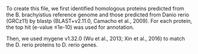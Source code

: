 To create this file, we first identified homologous proteins predicted from the B. brachyistius reference genome and those predicted
from Danio rerio (GRCz11) by blastp (BLAST+v2.11.0, Camacho et al., 2009). For each protein,
the top hit (e-value ≤1e-10) was used for annotation. 

Then, we used mygene v1.32.0 (Wu et al., 2013; Xin et al., 2016) to match the D. rerio proteins to D. rerio genes.
